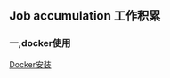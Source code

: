 ##  Job accumulation 工作积累
###  一,docker使用
[Docker安装](https://github.com/Kingserch/Job-accumulation/blob/Docker/docker安装.md)